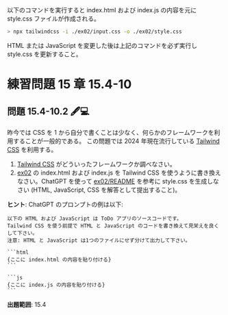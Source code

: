 以下のコマンドを実行すると index.html および index.js の内容を元に style.css ファイルが作成される。

```sh
> npx tailwindcss -i ./ex02/input.css -o ./ex02/style.css
```

HTML または JavaScript を変更した後は上記のコマンドを必ず実行し style.css を更新すること。

# 練習問題 15 章 15.4-10

## 問題 15.4-10.2 🖋️💻

昨今では CSS を 1 から自分で書くことは少なく、何らかのフレームワークを利用することが一般的である。
この問題では 2024 年現在流行している [Tailwind CSS](https://tailwindcss.com/) を利用する。

1. [Tailwind CSS](https://tailwindcss.com/) がどういったフレームワークか調べなさい。
2. [ex02](ex02) の index.html および index.js を Tailwind CSS を使うように書き換えなさい。ChatGPT を使って [ex02/README](ex02) を参考に style.css を生成しなさい (HTML, JavaScript, CSS を解答として提出すること)。

**ヒント**: ChatGPT のプロンプトの例は以下:

````
以下の HTML および JavaScript は ToDo アプリのソースコードです。
Tailwind CSS を使う前提で HTML と JavaScript のコードを書き換えて見栄えを良くして下さい。
注意: HTML と JavaScript は1つのファイルにせず分けて出力して下さい。

```html
{ここに index.html の内容を貼り付ける}
```

```js
{ここに index.js の内容を貼り付ける}
```
````

**出題範囲**: 15.4
